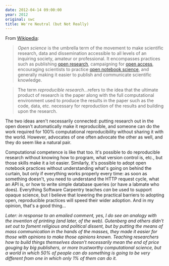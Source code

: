 ```yaml
---
date: 2012-04-14 09:00:00
year: 2012
original: swc
title: We're Neutral (but Not Really)
---
```

<p>From <a href="http://en.wikipedia.org/wiki/Open_science">Wikipedia</a>:</p>
<blockquote><p><em>Open science</em> is the umbrella term of the movement to make scientific research, data and dissemination accessible to all levels of an inquiring society, amateur or professional. It encompasses practices such as publishing <a title="Open research" href="http://en.wikipedia.org/wiki/Open_research">open research</a>, campaigning for <a title="Open access" href="http://en.wikipedia.org/wiki/Open_access">open access</a>, encouraging scientists to practice <a title="Open notebook science" href="http://en.wikipedia.org/wiki/Open_notebook_science">open notebook science</a>, and generally making it easier to publish and communicate scientific knowledge.</p></blockquote>
<blockquote><p>The term <em>reproducible research</em>...refers to the idea that the ultimate product of research is the paper along with the full computational environment used to produce the results in the paper such as the code, data, etc. necessary for reproduction of the results and building upon the research.</p></blockquote>
<p>The two ideas aren't necessarily connected: putting research out in the open doesn't automatically make it reproducible, and someone can do the work required for 100% computational reproducibility without sharing it with the world. However, advocates of one often advocate the other as well, and they do seem like a natural pair.</p>
<p>Computational competence is like that too. It's possible to do reproducible research without knowing how to program, what version control is, etc., but those skills make it a lot easier. Similarly, it's possible to adopt open notebook practices without understanding what's going on behind the curtain, but only if everything works properly every time: as soon as something doesn't, you need to understand the HTTP request cycle, what an API is, or how to write simple database queries (or have a labmate who does). Everything Software Carpentry teaches <em>can</em> be used to support opaque science, but I believe that lowering the practical barriers to adopting open, reproducible practices will speed their wider adoption. And in my opinion, that's a good thing...</p>
<p><em>Later: in response to an emailed comment, yes, I do see an analogy with the invention of printing (and later, of the web). Gutenberg and others didn't set out to foment religious and political dissent, but by putting the means of mass communication in the hands of the masses, they made it easier for those with opinions to make those opinions known. Teaching researchers how to build things themselves doesn't necessarily mean the end of price gouging by big publishers, or more trustworthy computational science, but a world in which 50% of people can do something is going to be very different from one in which only 1% of them can do it.</em></p>
